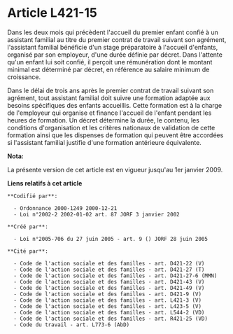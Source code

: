 # Article L421-15

Dans les deux mois qui précèdent l'accueil du premier enfant confié à un assistant familial au titre du premier contrat de
travail suivant son agrément, l'assistant familial bénéficie d'un stage préparatoire à l'accueil d'enfants, organisé par son
employeur, d'une durée définie par décret. Dans l'attente qu'un enfant lui soit confié, il perçoit une rémunération dont le
montant minimal est déterminé par décret, en référence au salaire minimum de croissance.

Dans le délai de trois ans après le premier contrat de travail suivant son agrément, tout assistant familial doit suivre une
formation adaptée aux besoins spécifiques des enfants accueillis. Cette formation est à la charge de l'employeur qui organise
et finance l'accueil de l'enfant pendant les heures de formation. Un décret détermine la durée, le contenu, les conditions
d'organisation et les critères nationaux de validation de cette formation ainsi que les dispenses de formation qui peuvent
être accordées si l'assistant familial justifie d'une formation antérieure équivalente.

**Nota:**

La présente version de cet article est en vigueur jusqu'au 1er janvier 2009.

**Liens relatifs à cet article**

	**Codifié par**:

	  - Ordonnance 2000-1249 2000-12-21
	  - Loi n°2002-2 2002-01-02 art. 87 JORF 3 janvier 2002

	**Créé par**:

	  - Loi n°2005-706 du 27 juin 2005 - art. 9 () JORF 28 juin 2005

	**Cité par**:

	  - Code de l'action sociale et des familles - art. D421-22 (V)
	  - Code de l'action sociale et des familles - art. D421-27 (T)
	  - Code de l'action sociale et des familles - art. D421-27-6 (MMN)
	  - Code de l'action sociale et des familles - art. D421-43 (V)
	  - Code de l'action sociale et des familles - art. D421-49 (V)
	  - Code de l'action sociale et des familles - art. D421-9 (V)
	  - Code de l'action sociale et des familles - art. L421-3 (V)
	  - Code de l'action sociale et des familles - art. L423-5 (V)
	  - Code de l'action sociale et des familles - art. L544-2 (VD)
	  - Code de l'action sociale et des familles - art. R421-25 (VD)
	  - Code du travail - art. L773-6 (AbD)
